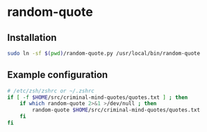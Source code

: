 # random-quote

## Installation

```bash
sudo ln -sf $(pwd)/random-quote.py /usr/local/bin/random-quote
```

## Example configuration

```bash
# /etc/zsh/zshrc or ~/.zshrc
if [ -f $HOME/src/criminal-mind-quotes/quotes.txt ] ; then
    if which random-quote 2>&1 >/dev/null ; then
        random-quote $HOME/src/criminal-mind-quotes/quotes.txt
    fi
fi
```
